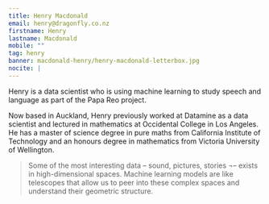 ```yaml
---
title: Henry Macdonald
email: henry@dragonfly.co.nz
firstname: Henry
lastname: Macdonald
mobile: ""
tag: henry
banner: macdonald-henry/henry-macdonald-letterbox.jpg
nocite: |
---
```


Henry is a data scientist who is using machine learning to study speech and language as part of the Papa Reo project.

<!--more-->

Now based in Auckland, Henry previously worked at Datamine as a data scientist and lectured in mathematics at Occidental College in Los Angeles. He has a master of science degree in pure maths from California Institute of Technology and an honours degree in mathematics from Victoria University of Wellington.

> Some of the most interesting data – sound, pictures, stories ¬– exists in high-dimensional spaces. Machine learning models are like telescopes that allow us to peer into these complex spaces and understand their geometric structure.
